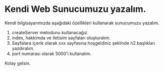 # Kendi Web Sunucumuzu yazalım.

Kendi bilgisayarımızda aşağıdaki özellikleri kullanarak sunucumuzu yazalım.

1. createServer metodunu kullanacağız.
2. index, hakkimda ve iletisim sayfaları oluşturalım.
3. Sayfalara içerik olarak xxx sayfasına hoşgeldiniz şeklinde h2 başlıkları yazdıralım.
4. port numarası olarak 5000'i kullanalım.

Kolay gelsin.
